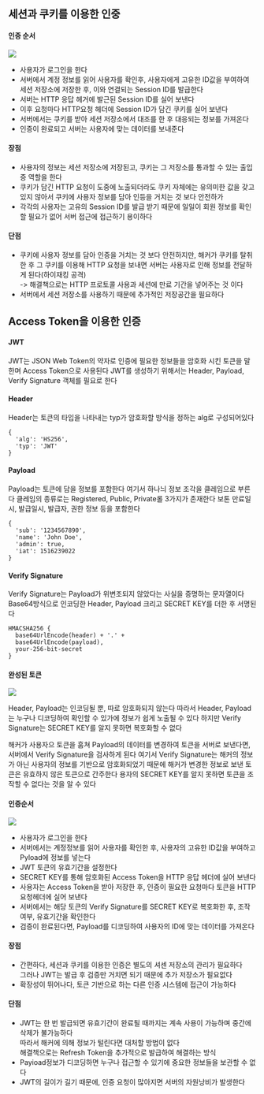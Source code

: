 ## 세션과 쿠키를 이용한 인중

#### 인증 순서

![](https://img1.daumcdn.net/thumb/R1280x0/?scode=mtistory2&fname=https%3A%2F%2Ft1.daumcdn.net%2Fcfile%2Ftistory%2F994BEA345B53368401)

- 사용자가 로그인을 한다
- 서버에서 계정 정보를 읽어 사용자를 확인후, 사용자에게 고유한 ID값을 부여하여 세션 저장소에 저장한 후, 이와 연결되는 Session ID를 발급한다
- 서버는 HTTP 응답 헤거에 발근된 Session ID를 실어 보낸다
- 이후 요청마다 HTTP요청 헤더에 Session ID가 담긴 쿠키를 실어 보낸다
- 서버에서는 쿠키를 받아 세션 저장소에서 대조를 한 후 대응되는 정보를 가져온다
- 인증이 완료되고 서버는 사용자에 맞는 데이터를 보내준다

#### 장점

- 사용자의 정보는 세션 저장소에 저장된고, 쿠키는 그 저장소를 통과할 수 있는 출입증 역할을 한다
- 쿠키가 담긴 HTTP 요청이 도중에 노출되더라도 쿠키 자체에는 유의미한 값을 갖고있지 않아서 쿠키에 사용자 정보를 담아 인등을 거치는 것 보다 안전하가
- 각각의 사용자는 고유의 Session ID를 발급 받기 때문에 일일이 회원 정보를 확인할 필요가 없어 서버 접근에 접근하기 용이하다

#### 단점

- 쿠키에 사용자 정보를 담아 인증을 거치는 것 보다 안전하지만, 해커가 쿠키를 탈취한 후 그 쿠키를 이용해 HTTP 요청을 보내면 서버는 사용자로 인해 정보를 전달하게 된다(하이재킹 공격)<br>
-> 해결책으로는 HTTP 프로토콜 사용과 세션에 만료 기간을 넣어주는 것 이다
- 서버에서 세션 저장소를 사용하기 때문에 추가적인 저장공간을 필요하다

## Access Token을 이용한 인증

#### JWT

JWT는 JSON Web Token의 약자로 인증에 필요한 정보들을 암호화 시킨 토큰을 말한며 Access Token으로 사용된다
JWT를 생성하기 위해서는 Header, Payload, Verify Signature 객체를 필요로 한다

#### Header

Header는 토큰의 타입을 나타내는 typ가 암호화할 방식을 정하는 alg로 구성되어있다

```
{
  'alg': 'HS256',
  'typ': 'JWT'
}
```

#### Payload

Payload는 토큰에 담을 정보를 포함한다
여기서 하나늬 정보 조각을 클레임으로 부른다
클레임의 종류로는 Registered, Public, Private롤 3가지가 존재한다
보톤 만료일시, 발급일시, 발급자, 권한 정보 등을 포함한다

```
{
  'sub': '1234567890',
  'name': 'John Doe',
  'admin': true,
  'iat': 1516239022
}
```

#### Verify Signature

Verify Signature는 Payload가 위변조되지 않았다는 사실을 증명하는 문자열이다
Base64방식으로 인코딩한 Header, Payload 크리고 SECRET KEY를 더한 후 서명된다

```
HMACSHA256 {
  base64UrlEncode(header) + '.' +
  base64UrlEncode(payload),
  your-256-bit-secret
}
```

#### 완성된 토큰

![](https://velog.velcdn.com/images%2Fgusdnr814%2Fpost%2F866a40e0-0c1c-4b86-99ba-f4dc1b620de4%2Fimage.png)

Header, Payload는 인코딩될 뿐, 따로 암호화되지 않는다
따라서 Header, Payload는 누구나 디코딩하여 확인할 수 있가에 정보가 쉽게 노출될 수 있다
하지만 Verify Signature는 SECRET KEY를 알지 못하면 복호화할 수 없다

해커가 사용자으 토큰을 훔쳐 Payload의 데이터를 변경하여 토큰을 서버로 보낸다면, 서버에서 Verify Signature을 검사하게 된다
여기서 Verify Signature는 해커의 정보가 아닌 사용자의 정보를 기반으로 암호화되었기 때문에 해커가 변경한 정보로 보낸 토큰은 유효하지 않은 토큰으로 간주한다
용자의 SECRET KEY를 알지 못하면 토큰을 조작할 수 없다는 것을 알 수 있다

#### 인증순서 

![](https://img1.daumcdn.net/thumb/R1280x0/?scode=mtistory2&fname=https%3A%2F%2Ft1.daumcdn.net%2Fcfile%2Ftistory%2F995EC2345B53368912)

- 사용자가 로그인을 한다
- 서버에서는 계정정보를 읽어 사용자를 확인한 후, 사용자의 고유한 ID값을 부여하고 Pyload에 정보를 넣는다
- JWT 토큰의 유효기간을 설정한다
- SECRET KEY를 통해 암호화된 Access Token을 HTTP 응답 헤더에 실어 보낸다
- 사용자는 Access Token을 받아 저장한 후, 인증이 필요한 요청마다 토큰을 HTTP 요청헤더에 실어 보낸다
- 서버에서는 해당 토큰의 Verify Signature를 SECRET KEY로 복호화한 후, 조작여부, 유효기간을 확인한다
- 검증이 완료된다면, Payload를 디코딩하여 사용자의 ID에 맞는 데이터를 가져온다

#### 장점

- 간편하다, 세션과 쿠키를 이용한 인증은 별도의 셔센 저장소의 관리가 필요하다<br>그러나 JWT는 발급 후 검증만 거치면 되기 때문에 추가 저장소가 필요없다
- 확장성이 뛰어나다, 토큰 기반으로 하는 다른 인증 시스템에 접근이 가능하다

#### 단점

- JWT는 한 번 발급되면 유효기간이 완료될 때까지는 계속 사용이 가능하며 중간에 삭제가 불가능하다<br> 따라서 해커에 의해 정보가 털린다면 대처할 방법이 없다<br>해결책으로는 Refresh Token을 추가적으로 발급하여 해결하는 방식
- Payioad정보가 디코딩하면 누구나 접근할 수 있기에 중요한 정보들을 보관할 수 없다
- JWT의 길이가 길기 때문에, 인증 요청이 많아지면 서버의 자원낭비가 발생한다
